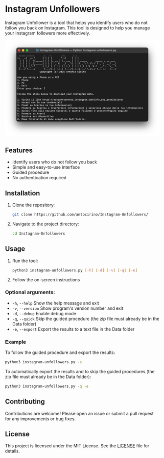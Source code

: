 # Instagram Unfollowers
Instagram Unfollower is a tool that helps you identify users who do not follow you back on Instagram. This tool is designed to help you manage your Instagram followers more effectively.

![Instagram Unfollowers Screenshot](screenshot.png)

## Features
- Identify users who do not follow you back
- Simple and easy-to-use interface
- Guided procedure
- No authentication required

## Installation
1. Clone the repository:
    ```bash
    git clone https://github.com/antocirino/Instagram-Unfollowers/
    ```
2. Navigate to the project directory:
    ```bash
    cd Instagram-Unfollowers
    ```

## Usage
1. Run the tool:
    ```bash
    python3 instagram-unfollowers.py [-h] [-d] [-v] [-q] [-e]
    ```
2. Follow the on-screen instructions

### Optional arguments:
- `-h`, `--help`     Show the help message and exit
- `-v`, `--version`  Show program's version number and exit
- `-d`, `--debug`    Enable debug mode
- `-q`, `--quick`    Skip the guided procedure (the zip file must already be in the Data folder)
- `-e`, `--export`   Export the results to a text file in the Data folder

### Example
To follow the guided procedure and export the results:
```bash
python3 instagram-unfollowers.py -e
```
To automatically export the results and to skip the guided procedures (the zip file must already be in the Data folder):
```bash
python3 instagram-unfollowers.py -q -e
```


## Contributing
Contributions are welcome! Please open an issue or submit a pull request for any improvements or bug fixes.

## License
This project is licensed under the MIT License. See the [LICENSE](LICENSE) file for details.

